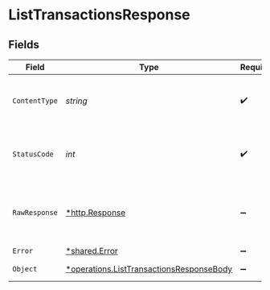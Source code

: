# ListTransactionsResponse


## Fields

| Field                                                                                                      | Type                                                                                                       | Required                                                                                                   | Description                                                                                                |
| ---------------------------------------------------------------------------------------------------------- | ---------------------------------------------------------------------------------------------------------- | ---------------------------------------------------------------------------------------------------------- | ---------------------------------------------------------------------------------------------------------- |
| `ContentType`                                                                                              | *string*                                                                                                   | :heavy_check_mark:                                                                                         | HTTP response content type for this operation                                                              |
| `StatusCode`                                                                                               | *int*                                                                                                      | :heavy_check_mark:                                                                                         | HTTP response status code for this operation                                                               |
| `RawResponse`                                                                                              | [*http.Response](https://pkg.go.dev/net/http#Response)                                                     | :heavy_minus_sign:                                                                                         | Raw HTTP response; suitable for custom response parsing                                                    |
| `Error`                                                                                                    | [*shared.Error](../../../pkg/models/shared/error.md)                                                       | :heavy_minus_sign:                                                                                         | Error                                                                                                      |
| `Object`                                                                                                   | [*operations.ListTransactionsResponseBody](../../../pkg/models/operations/listtransactionsresponsebody.md) | :heavy_minus_sign:                                                                                         | Successful operation                                                                                       |